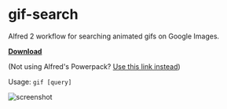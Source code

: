 gif-search
==========

Alfred 2 workflow for searching animated gifs on Google Images.

**[Download](https://github.com/KevinBongart/gif-search/blob/master/gif-search.alfredworkflow?raw=true)**

(Not using Alfred's Powerpack? [Use this link instead](http://cl.ly/U88N))

Usage: `gif [query]`


![screenshot](http://cl.ly/U6b6/screenshot.png)
